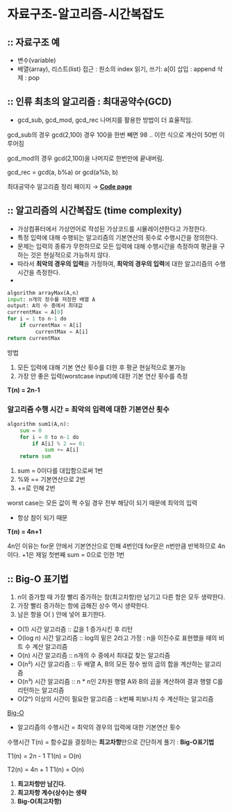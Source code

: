 # 자료구조-알고리즘-시간복잡도

## :: 자료구조 예

- 변수(variable)
- 배열(array), 리스트(list) 
접근 : 원소의 index
읽기, 쓰기: a[0]
삽입 : append
삭제 : pop

## :: 인류 최초의 알고리즘 : 최대공약수(GCD)

- gcd_sub, gcd_mod, gcd_rec
나머지를 활용한 방법이 더 효율적임.

gcd_sub의 경우
gcd(2,100) 경우 100을 한번 빼면 98 .. 이런 식으로 계산이 50번 이루어짐

gcd_mod의 경우
gcd(2,100)을 나머지로 한번만에 끝내버림.

gcd_rec = gcd(a, b%a) or gcd(a%b, b)

최대공약수 알고리즘 정리 페이지 → [**Code page**](https://norating.tistory.com/45)

## :: 알고리즘의 시간복잡도 (time complexity)

- 가상컴퓨터에서 가상언어로 작성된 가상코드를 시뮬레이션한다고 가정한다.
- 특정 입력에 대해 수행되는 알고리즘의 기본연산의 횟수로 수행시간을 정의한다.
- 문제는 입력의 종류가 무한하므로 모든 입력에 대해 수행시간을 측정하여 평균을 구하는 것은 현실적으로 가능하지 않다.
- 따라서 **최악의 경우의 입력**을 가정하여, **최악의 경우의 입력**에 대한 알고리즘의 수행시간을 측정한다.
- 

```python
algorithm arrayMax(A,n)
input: n개의 정수를 저장한 배열 A
output: A의 수 중에서 최대값
currrentMax = A[0]
for i = 1 to n-1 do
    if currentMax < A[i]
         currentMax = A[i]
return currentMax
```

방법

1. 모든 입력에 대해 기본 연산 횟수를 더한 후 평균
현실적으로 불가능
2. 가장 안 좋은 입력(worstcase input)에 대한 기본 연산 횟수를 측정

**T(n) = 2n-1**

### **알고리즘 수행 시간 = 최악의 입력에 대한 기본연산 횟수**

```python
algorithm sum1(A,n):
	sum = 0
	for i = 0 to n-1 do
		if A[i] % 2 == 0:
			sum += A[i]
	return sum
```

1. sum = 0이다를 대입함으로써 1번
2. %와 == 기본연산으로 2번
3. +=로 인해 2번

worst case는 모든 값이 짝 수일 경우 전부 해당이 되기 때문에 최악의 입력

- 항상 참이 되기 때문

**T(n) = 4n+1**

4n인 이유는 for문 안에서 기본연산으로 인해 4번인데 for문은 n번만큼 반복하므로 4n이다. +1은 제일 첫번째 sum = 0으로 인한 1번

## :: Big-O 표기법

1. n이 증가할 때 가장 빨리 증가하는 창(최고차항)만 남기고 다른 항은 모두 생략한다.
2. 가장 빨리 증가하는 항에 곱해진 상수 역시 생략한다.
3. 남은 항을 O( ) 안에 넣어 표기한다.

- O(1) 시간 알고리즘 :: 값을 1 증가시킨 후 리턴
- O(log n) 시간 알고리즘 :: log의 밑은 2라고 가정 : n을 이진수로 표현했을 때의 비트 수 계산 알고리즘
- O(n) 시간 알고리즘 :: n개의 수 중에서 최대값 찾는 알고리즘
- O(n²) 시간 알고리즘 :: 두 배열 A, B의 모든 정수 쌍의 곱의 합을 계산하는 알고리즘
- O(n³) 시간 알고리즘 :: n * n인 2차원 행렬 A와 B의 곱을 계산하여 결과 행렬 C를 리턴하는 알고리즘
- O(2ⁿ) 이상의 시간이 필요한 알고리즘 :: k번째 피보나치 수 계산하는 알고리즘

[Big-O](https://www.notion.so/4f1a5ebecb8644e2b33a587cdabb2a24)

- 알고리즘의 수행시간 = 최악의 경우의 입력에 대한 기본연산 횟수

수행시간 T(n) = 함수값을 결정하는 **최고차항**만으로 간단하게 풀기 : **Big-O표기법**

T1(n) = 2n - 1      T1(n) = O(n)

T2(n) = 4n + 1     T1(n) = O(n)

1. **최고차항만 남긴다.**
2. **최고차항 계수(상수)는 생략**
3. **Big-O(최고차항)**
